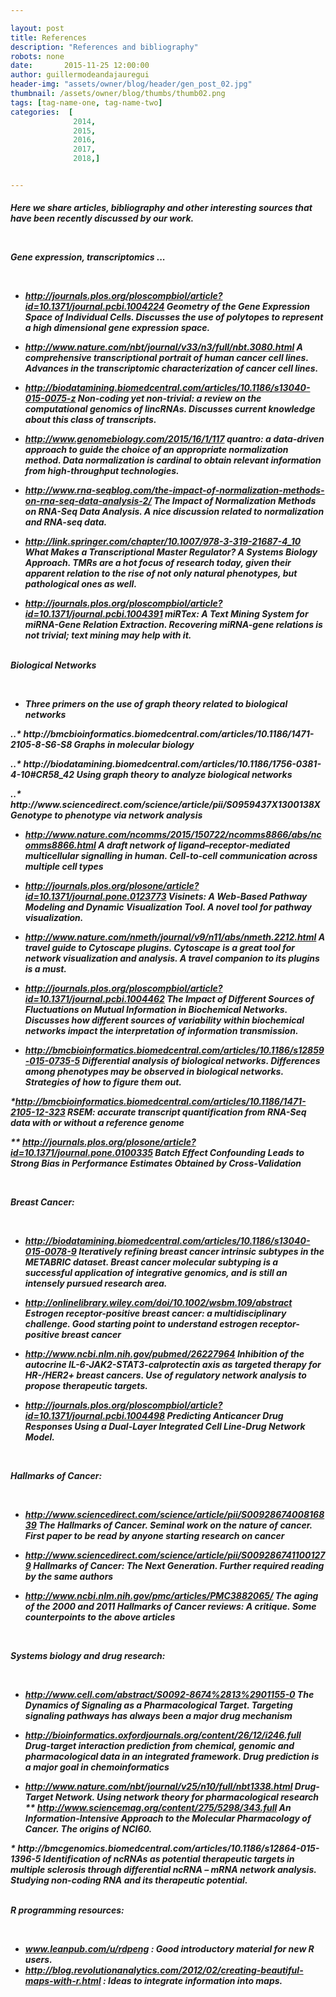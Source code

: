 ```yaml
---

layout: post
title: References
description: "References and bibliography"
robots: none
date:       2015-11-25 12:00:00
author: guillermodeandajauregui
header-img: "assets/owner/blog/header/gen_post_02.jpg"
thumbnail: /assets/owner/blog/thumbs/thumb02.png
tags: [tag-name-one, tag-name-two]
categories:  [
              2014,
              2015,
              2016,
              2017,
              2018,]


---
```

<h5>

Here we share articles, bibliography and other interesting sources that have been recently discussed by our work.

<p><br>

<p style="text-align: justify;">

 Gene expression, transcriptomics ...
<p><br>

* http://journals.plos.org/ploscompbiol/article?id=10.1371/journal.pcbi.1004224 Geometry of the Gene Expression Space
 of Individual Cells. Discusses the use of polytopes to represent a high dimensional gene expression space.
 <p>

* http://www.nature.com/nbt/journal/v33/n3/full/nbt.3080.html A comprehensive transcriptional portrait of human cancer
 cell lines. Advances in the transcriptomic characterization of cancer cell lines.
 <p>

* http://biodatamining.biomedcentral.com/articles/10.1186/s13040-015-0075-z Non-coding yet non-trivial: a review on the
 computational genomics of lincRNAs. Discusses current knowledge about this class of transcripts.
 <p>

*  http://www.genomebiology.com/2015/16/1/117 quantro: a data-driven approach to guide the choice of an appropriate
normalization method. Data normalization is cardinal to obtain relevant information from high-throughput technologies.
<p>

* http://www.rna-seqblog.com/the-impact-of-normalization-methods-on-rna-seq-data-analysis-2/ The Impact of Normalization
Methods on RNA-Seq Data Analysis. A nice discussion related to normalization and RNA-seq data.
<p>

* http://link.springer.com/chapter/10.1007/978-3-319-21687-4_10 What Makes a Transcriptional Master Regulator? A Systems
Biology Approach. TMRs are a hot focus of research today, given their apparent relation to the rise of not only natural
phenotypes, but pathological ones as well.
<p>

* http://journals.plos.org/ploscompbiol/article?id=10.1371/journal.pcbi.1004391 miRTex: A Text Mining System for
 miRNA-Gene Relation Extraction. Recovering miRNA-gene relations is not trivial; text mining may help with it.
 <p><p><p>

<br>
Biological Networks
<p><p><br>

* Three primers on the use of graph theory related to biological networks
<p>
..* http://bmcbioinformatics.biomedcentral.com/articles/10.1186/1471-2105-8-S6-S8 Graphs in molecular biology<p>
..* http://biodatamining.biomedcentral.com/articles/10.1186/1756-0381-4-10#CR58_42 Using graph theory to analyze biological networks<p><p>
..* http://www.sciencedirect.com/science/article/pii/S0959437X1300138X Genotype to phenotype via network analysis<p>


* http://www.nature.com/ncomms/2015/150722/ncomms8866/abs/ncomms8866.html A draft network of ligand–receptor-mediated multicellular signalling in human. Cell-to-cell communication across multiple cell types
<p>

* http://journals.plos.org/plosone/article?id=10.1371/journal.pone.0123773 Visinets: A Web-Based Pathway Modeling and Dynamic Visualization Tool. A novel tool for pathway visualization.
<p>

* http://www.nature.com/nmeth/journal/v9/n11/abs/nmeth.2212.html A travel guide to Cytoscape plugins. Cytoscape is a great tool for network visualization and analysis. A travel companion to its plugins is a must.
<p>

* http://journals.plos.org/ploscompbiol/article?id=10.1371/journal.pcbi.1004462 The Impact of Different Sources of Fluctuations on Mutual Information in Biochemical Networks. Discusses how different sources of variability within biochemical networks impact the interpretation of information transmission.
<p>

* http://bmcbioinformatics.biomedcentral.com/articles/10.1186/s12859-015-0735-5 Differential analysis of biological networks. Differences among phenotypes may be observed in biological networks. Strategies of how to figure them out.
<p>

*http://bmcbioinformatics.biomedcentral.com/articles/10.1186/1471-2105-12-323 RSEM: accurate transcript quantification from RNA-Seq data with or without a reference genome
<p>

** http://journals.plos.org/plosone/article?id=10.1371/journal.pone.0100335 Batch Effect Confounding Leads to Strong Bias in Performance Estimates Obtained by Cross-Validation
<p><p><p><br>

 Breast Cancer:

<p><p><p><br>

* http://biodatamining.biomedcentral.com/articles/10.1186/s13040-015-0078-9 Iteratively refining breast cancer intrinsic subtypes in the METABRIC dataset. Breast cancer molecular subtyping is a successful application of integrative genomics, and is still an intensely pursued research area.
<p>

* http://onlinelibrary.wiley.com/doi/10.1002/wsbm.109/abstract Estrogen receptor-positive breast cancer: a multidisciplinary challenge. Good starting point to understand estrogen receptor-positive breast cancer
<p>

* http://www.ncbi.nlm.nih.gov/pubmed/26227964 Inhibition of the autocrine IL-6-JAK2-STAT3-calprotectin axis as targeted therapy for HR-/HER2+ breast cancers. Use of regulatory network analysis to propose therapeutic targets.
<p>

* http://journals.plos.org/ploscompbiol/article?id=10.1371/journal.pcbi.1004498 Predicting Anticancer Drug Responses Using a Dual-Layer Integrated Cell Line-Drug Network Model.
<p><p><p><p><p><p><br>


 Hallmarks of Cancer:

<p><p><p><p><p><p><br>


* http://www.sciencedirect.com/science/article/pii/S0092867400816839 The Hallmarks of Cancer. Seminal work on the nature of cancer. First paper to be read by anyone starting research on cancer
<p>

* http://www.sciencedirect.com/science/article/pii/S0092867411001279 Hallmarks of Cancer: The Next Generation. Further required reading by the same authors
<p>

* http://www.ncbi.nlm.nih.gov/pmc/articles/PMC3882065/ The aging of the 2000 and 2011 Hallmarks of Cancer reviews: A critique. Some counterpoints to the above articles
<p><p><p><p><br>

 Systems biology and drug research:

<p><p><p><p><br>


* http://www.cell.com/abstract/S0092-8674%2813%2901155-0 The Dynamics of Signaling as a Pharmacological Target. Targeting signaling pathways has always been a major drug mechanism
<p>

* http://bioinformatics.oxfordjournals.org/content/26/12/i246.full Drug-target interaction prediction from chemical, genomic and pharmacological data in an
integrated framework. Drug prediction is a major goal in chemoinformatics
<p>

* http://www.nature.com/nbt/journal/v25/n10/full/nbt1338.html Drug-Target Network. Using network theory for pharmacological research
** http://www.sciencemag.org/content/275/5298/343.full An Information-Intensive Approach to the Molecular Pharmacology of Cancer. The origins of  NCI60.
<p>
* http://bmcgenomics.biomedcentral.com/articles/10.1186/s12864-015-1396-5 Identification of ncRNAs as potential therapeutic targets in multiple sclerosis through differential ncRNA – mRNA network analysis. Studying non-coding RNA and its therapeutic potential.
<p><p><p><p>


<p><p><p><p><p><p><p><br>
R programming resources:
<p><p><p><p><p><p><p><br>



* www.leanpub.com/u/rdpeng : Good introductory material for new R users.
* http://blog.revolutionanalytics.com/2012/02/creating-beautiful-maps-with-r.html : Ideas to integrate information into maps.


</p>
